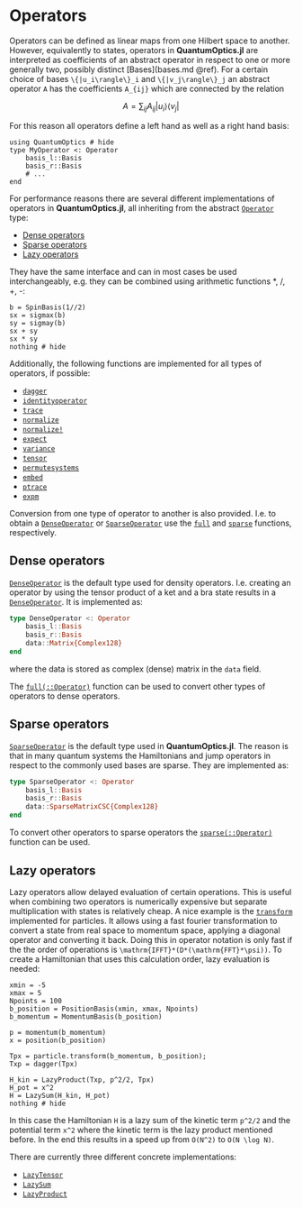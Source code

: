 # Operators

Operators can be defined as linear maps from one Hilbert space to another. However, equivalently to states, operators in **QuantumOptics.jl** are interpreted as coefficients of an abstract operator in respect to one or more generally two, possibly distinct [Bases](bases.md @ref). For a certain choice of bases ``\{|u_i\rangle\}_i`` and ``\{|v_j\rangle\}_j`` an abstract operator ``A`` has the coefficients ``A_{ij}`` which are connected by the relation

```math
A =  \sum_{ij} A_{ij} | u_i \rangle \langle v_j |
```

For this reason all operators define a left hand as well as a right hand basis:

```@example operators
using QuantumOptics # hide
type MyOperator <: Operator
    basis_l::Basis
    basis_r::Basis
    # ...
end
```

For performance reasons there are several different implementations of operators in **QuantumOptics.jl**, all inheriting from the abstract [`Operator`](@ref) type:

* [Dense operators](@ref)
* [Sparse operators](@ref)
* [Lazy operators](@ref)

They have the same interface and can in most cases be used interchangeably, e.g. they can be combined using arithmetic functions *, /, +, -:

```@example operators
b = SpinBasis(1//2)
sx = sigmax(b)
sy = sigmay(b)
sx + sy
sx * sy
nothing # hide
```

Additionally, the following functions are implemented for all types of operators, if possible:

* [`dagger`](@ref)
* [`identityoperator`](@ref)
* [`trace`](@ref)
* [`normalize`](@ref)
* [`normalize!`](@ref)
* [`expect`](@ref)
* [`variance`](@ref)
* [`tensor`](@ref)
* [`permutesystems`](@ref)
* [`embed`](@ref)
* [`ptrace`](@ref)
* [`expm`](@ref)

Conversion from one type of operator to another is also provided. I.e. to obtain a [`DenseOperator`](@ref) or [`SparseOperator`](@ref) use the [`full`](@ref) and [`sparse`](@ref) functions, respectively.


## Dense operators

[`DenseOperator`](@ref) is the default type used for density operators. I.e. creating an operator by using the tensor product of a ket and a bra state results in a [`DenseOperator`](@ref). It is implemented as:

```julia
type DenseOperator <: Operator
    basis_l::Basis
    basis_r::Basis
    data::Matrix{Complex128}
end
```

where the data is stored as complex (dense) matrix in the `data` field.

The [`full(::Operator)`](@ref) function can be used to convert other types of operators to dense operators.


## Sparse operators

[`SparseOperator`](@ref) is the default type used in **QuantumOptics.jl**. The reason is that in many quantum systems the Hamiltonians and jump operators in respect to the commonly used bases are sparse. They are implemented as:

```julia
type SparseOperator <: Operator
    basis_l::Basis
    basis_r::Basis
    data::SparseMatrixCSC{Complex128}
end
```
To convert other operators to sparse operators the [`sparse(::Operator)`](@ref) function can be used.


## Lazy operators

Lazy operators allow delayed evaluation of certain operations. This is useful when combining two operators is numerically expensive but separate multiplication with states is relatively cheap. A nice example is the [`transform`](@ref) implemented for particles. It allows using a fast fourier transformation to convert a state from real space to momentum space, applying a diagonal operator and converting it back. Doing this in operator notation is only fast if the the order of operations is ``\mathrm{IFFT}*(D*(\mathrm{FFT}*\psi))``. To create a Hamiltonian that uses this calculation order, lazy evaluation is needed:

```@example operators
xmin = -5
xmax = 5
Npoints = 100
b_position = PositionBasis(xmin, xmax, Npoints)
b_momentum = MomentumBasis(b_position)

p = momentum(b_momentum)
x = position(b_position)

Tpx = particle.transform(b_momentum, b_position);
Txp = dagger(Tpx)

H_kin = LazyProduct(Txp, p^2/2, Tpx)
H_pot = x^2
H = LazySum(H_kin, H_pot)
nothing # hide
```

In this case the Hamiltonian ``H`` is a lazy sum of the kinetic term ``p^2/2`` and the potential term ``x^2`` where the kinetic term is the lazy product mentioned before. In the end this results in a speed up from ``O(N^2)`` to ``O(N \log N)``.

There are currently three different concrete implementations:

* [`LazyTensor`](@ref)
* [`LazySum`](@ref)
* [`LazyProduct`](@ref)
